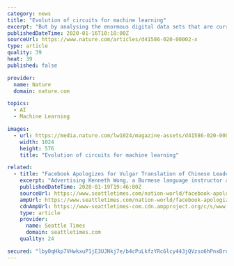 ```yaml
---
category: news
title: "Evolution of circuits for machine learning"
excerpt: "But by analysing the enormous digital data sets that are currently available, AI techniques such as machine learning can now teach computers to make sensible predictions. One of the most basic operations that machine-learning algorithms can carry out when provided with a large set of inputs (such as the age of a car and how many kilometres it ..."
publishedDateTime: 2020-01-16T10:18:00Z
sourceUrl: https://www.nature.com/articles/d41586-020-00002-x
type: article
quality: 39
heat: 39
published: false

provider:
  name: Nature
  domain: nature.com

topics:
  - AI
  - Machine Learning

images:
  - url: https://media.nature.com/lw1024/magazine-assets/d41586-020-00002-x/d41586-020-00002-x_17557546.png
    width: 1024
    height: 576
    title: "Evolution of circuits for machine learning"

related:
  - title: "Facebook Apologizes for Vulgar Translation of Chinese Leader’s Name"
    excerpt: "Advertising Kenneth Wong, a Burmese language instructor at the University of California, Berkeley, said when he first saw the translation he thought someone intentionally made it to embarrass Xi. But on closer inspection of the original Burmese post, Wong said, he could see how a machine would make that error. Xi’s name sounds similar to ..."
    publishedDateTime: 2020-01-19T19:46:00Z
    sourceUrl: https://www.seattletimes.com/nation-world/facebook-apologizes-for-vulgar-translation-of-chinese-leaders-name/
    ampUrl: https://www.seattletimes.com/nation-world/facebook-apologizes-for-vulgar-translation-of-chinese-leaders-name/?amp=1
    cdnAmpUrl: https://www-seattletimes-com.cdn.ampproject.org/c/s/www.seattletimes.com/nation-world/facebook-apologizes-for-vulgar-translation-of-chinese-leaders-name/?amp=1
    type: article
    provider:
      name: Seattle Times
      domain: seattletimes.com
    quality: 24

secured: "lby0qHkp7VHwkxuP1jE3UJNkj7e/b4cPuLkfzYRc6lcy443jQVzso6hPnxBrcJLfkBsPp4yrR3QAq3k9BBMjUcboliAj+PSaKjUGuunnZgOjZaaGfmzAz29xJwCI9/+CJb+z/leEdwQyR1FD3wXv6GzKftgYMlCi1sGHrR1IDUOg5nYv1m2HAvAOS4Tc9V2zACRfdK+oo+NSy+PqL/SHJ0Tr7CosUAMOZwTUe+oaw6lfw4pR+PzaML4PIU1XPcbMPglBfIGz9A8YRie9+5Cakn/jvAV0zQcx8JUX8akEBrKh0y/vXhFyqQJxubmUR+xh4fMfd2BiMvM0J5Um4FScxnUirQIJUPCyFzj759gBNMNEWueUKrloAzVPvjLxkivxbZpxFvKG9hJtpm+zHakMMRKhWt/EoA7lnU03SurTapruK//v1do8/7hTW6Fu+OHY1pyg4+CU/6IBH1YoArHtOA==;YtSJBlKsEzG1i5TlZT76bw=="
---
```


